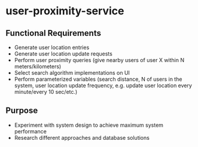 # user-proximity-service

## Functional Requirements
- Generate user location entries 
- Generate user location update requests
- Perform user proximity queries (give nearby users of user X within N meters/kilometers)
- Select search algorithm implementations on UI
- Perform parameterized variables (search distance, N of users in the system, user location update frequency, e.g. update user location every minute/every 10 sec/etc.)  

## Purpose
- Experiment with system design to achieve maximum system performance
- Research different approaches and database solutions
